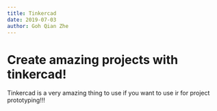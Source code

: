 ```yaml
---
title: Tinkercad
date: 2019-07-03
author: Goh Qian Zhe
---
```


# Create amazing projects with tinkercad!

Tinkercad is a very amazing thing to use if you want to use ir for project prototyping!!!